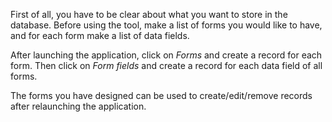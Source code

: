 First of all, you have to be clear about what you want to store in the database. Before using the tool, make a list of forms you would like to have, and for each form make a list of data fields.

After launching the application, click on _Forms_ and create a record for each form. Then click on _Form fields_ and create a record for each data field of all forms.

The forms you have designed can be used to create/edit/remove records after relaunching the application.